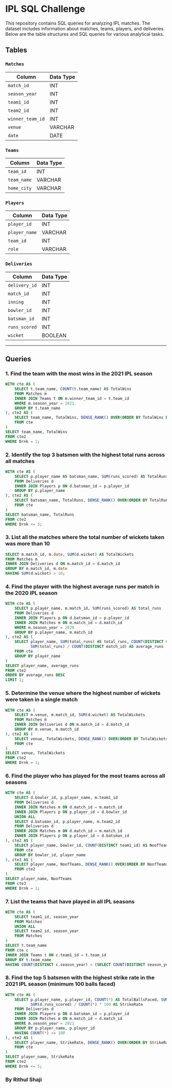 # IPL SQL Challenge

This repository contains SQL queries for analyzing IPL matches. The dataset includes information about matches, teams, players, and deliveries. Below are the table structures and SQL queries for various analytical tasks.

## Tables

### `Matches`

| Column           | Data Type |
|------------------|-----------|
| `match_id`       | INT       |
| `season_year`    | INT       |
| `team1_id`       | INT       |
| `team2_id`       | INT       |
| `winner_team_id` | INT       |
| `venue`          | VARCHAR   |
| `date`           | DATE      |

### `Teams`

| Column      | Data Type |
|-------------|-----------|
| `team_id`   | INT       |
| `team_name` | VARCHAR   |
| `home_city` | VARCHAR   |

### `Players`

| Column        | Data Type |
|---------------|-----------|
| `player_id`   | INT       |
| `player_name` | VARCHAR   |
| `team_id`     | INT       |
| `role`        | VARCHAR   | 

### `Deliveries`

| Column         | Data Type |
|----------------|-----------|
| `delivery_id`  | INT       |
| `match_id`     | INT       |
| `inning`       | INT       |
| `bowler_id`    | INT       |
| `batsman_id`   | INT       |
| `runs_scored`  | INT       |
| `wicket`       | BOOLEAN   |

---

## Queries

### 1. Find the team with the most wins in the 2021 IPL season

```sql
WITH cte AS (
    SELECT t.team_name, COUNT(t.team_name) AS TotalWins
    FROM Matches m
    INNER JOIN Teams t ON m.winner_team_id = t.team_id
    WHERE m.season_year = 2021
    GROUP BY t.team_name
), cte2 AS (
    SELECT team_name, TotalWins, DENSE_RANK() OVER(ORDER BY TotalWins DESC) AS Drnk
    FROM cte
)
SELECT team_name, TotalWins
FROM cte2
WHERE Drnk = 1;
```

### 2. Identify the top 3 batsmen with the highest total runs across all matches

```sql
WITH cte AS (
    SELECT p.player_name AS batsman_name, SUM(runs_scored) AS TotalRuns
    FROM Deliveries d
    INNER JOIN Players p ON d.batsman_id = p.player_id
    GROUP BY p.player_name
), cte2 AS (
    SELECT batsman_name, TotalRuns, DENSE_RANK() OVER(ORDER BY TotalRuns DESC) AS Drnk
    FROM cte
)
SELECT batsman_name, TotalRuns
FROM cte2
WHERE Drnk <= 3;
```

### 3. List all the matches where the total number of wickets taken was more than 10

```sql
SELECT m.match_id, m.date, SUM(d.wicket) AS TotalWickets
FROM Matches m
INNER JOIN Deliveries d ON m.match_id = d.match_id
GROUP BY m.match_id, m.date
HAVING SUM(d.wicket) > 10;
```

### 4. Find the player with the highest average runs per match in the 2020 IPL season
```sql
WITH cte AS (
    SELECT p.player_name, m.match_id, SUM(runs_scored) AS total_runs
    FROM Deliveries d
    INNER JOIN Players p ON d.batsman_id = p.player_id
    INNER JOIN Matches m ON m.match_id = d.match_id
    WHERE m.season_year = 2020
    GROUP BY p.player_name, m.match_id
), cte2 AS (
    SELECT player_name, SUM(total_runs) AS total_runs, COUNT(DISTINCT match_id) AS matches_played,
           SUM(total_runs) / COUNT(DISTINCT match_id) AS average_runs
    FROM cte
    GROUP BY player_name
)
SELECT player_name, average_runs
FROM cte2
ORDER BY average_runs DESC
LIMIT 1;
```

### 5. Determine the venue where the highest number of wickets were taken in a single match
```sql
WITH cte AS (
    SELECT m.venue, m.match_id, SUM(d.wicket) AS TotalWickets
    FROM Matches m
    INNER JOIN Deliveries d ON m.match_id = d.match_id
    GROUP BY m.venue, m.match_id
), cte2 AS (
    SELECT venue, TotalWickets, DENSE_RANK() OVER(ORDER BY TotalWickets DESC) AS Drnk
    FROM cte
)
SELECT venue, TotalWickets
FROM cte2
WHERE Drnk = 1;
```

### 6. Find the player who has played for the most teams across all seasons
```sql
WITH cte AS (
    SELECT d.bowler_id, p.player_name, m.team1_id
    FROM Deliveries d
    INNER JOIN Matches m ON d.match_id = m.match_id
    INNER JOIN Players p ON p.player_id = d.bowler_id
    UNION ALL
    SELECT d.batsman_id, p.player_name, m.team2_id
    FROM Deliveries d
    INNER JOIN Matches m ON d.match_id = m.match_id
    INNER JOIN Players p ON p.player_id = d.batsman_id
), cte2 AS (
    SELECT player_name, bowler_id, COUNT(DISTINCT team1_id) AS NoofTeams
    FROM cte
    GROUP BY bowler_id, player_name
), cte3 AS (
    SELECT player_name, NoofTeams, DENSE_RANK() OVER(ORDER BY NoofTeams DESC) AS Drnk
    FROM cte2
)
SELECT player_name, NoofTeams
FROM cte3
WHERE Drnk = 1;
```

### 7. List the teams that have played in all IPL seasons
```sql
WITH cte AS (
    SELECT team1_id, season_year
    FROM Matches
    UNION ALL
    SELECT team2_id, season_year
    FROM Matches
)
SELECT t.team_name
FROM cte c
INNER JOIN Teams t ON c.team1_id = t.team_id
GROUP BY t.team_name
HAVING COUNT(DISTINCT c.season_year) = (SELECT COUNT(DISTINCT season_year) FROM Matches);
```

### 8. Find the top 5 batsmen with the highest strike rate in the 2021 IPL season (minimum 100 balls faced)
```sql
WITH cte AS (
    SELECT p.player_name, p.player_id, COUNT(*) AS TotalBallsFaced, SUM(d.runs_scored) AS TotalRuns,
           SUM(d.runs_scored) / COUNT(*) * 100 AS StrikeRate
    FROM Deliveries d
    INNER JOIN Players p ON d.batsman_id = p.player_id
    INNER JOIN Matches m ON m.match_id = d.match_id
    WHERE m.season_year = 2021
    GROUP BY p.player_name, p.player_id
    HAVING COUNT(*) >= 100
), cte2 AS (
    SELECT player_name, StrikeRate, DENSE_RANK() OVER(ORDER BY StrikeRate DESC) AS Drnk
    FROM cte
)
SELECT player_name, StrikeRate
FROM cte2
WHERE Drnk <= 5;
```

### By Rithul Shaji

